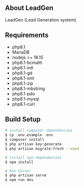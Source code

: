 ## About LeadGen 

LeadGen (Lead Generation system)

## Requirements

* php8.1
* MariaDB
* nodejs >= 18.15
* php8.1-bcmath
* php8.1-intl
* php8.1-gd
* php8.1-xml
* php8.1-zip
* php8.1-mbstring
* php8.1-pdo
* php8.1-mysql
* php8.1-curl

## Build Setup

``` bash
# install composer dependencies
$ cp .env.example .env
$ composer install
$ php artisan key:generate
$ php artisan migrate:fresh --seed

# install npm dependencies
$ npm install

# Run Server
$ php artisan serve
$ npm run dev

```
